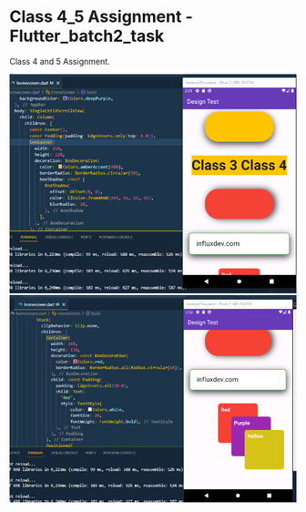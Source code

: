 # Class 4_5 Assignment - Flutter_batch2_task

Class 4 and 5 Assignment. 

![Alt text](screenshot1.PNG)
![Alt text](screenshot2.PNG)
